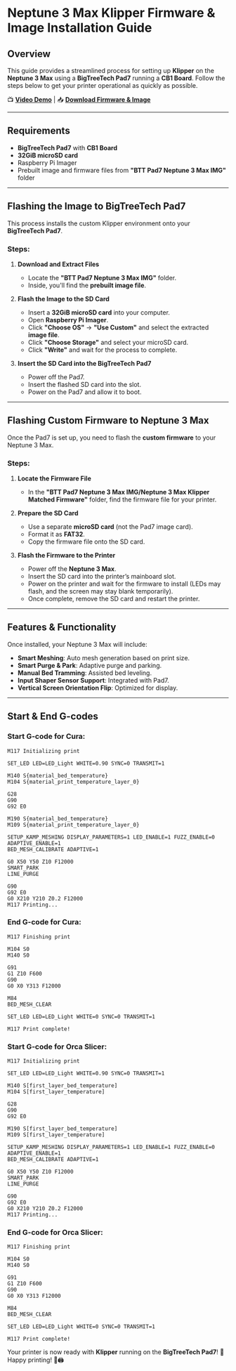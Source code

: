 # Neptune 3 Max Klipper Firmware & Image Installation Guide

## Overview
This guide provides a streamlined process for setting up **Klipper** on the **Neptune 3 Max** using a **BigTreeTech Pad7** running a **CB1 Board**. Follow the steps below to get your printer operational as quickly as possible.

📺 **[Video Demo](#)** | 📥 **[Download Firmware & Image](#)**

---

## Requirements
- **BigTreeTech Pad7** with **CB1 Board**
- **32GiB microSD card**
- Raspberry Pi Imager
- Prebuilt image and firmware files from **"BTT Pad7 Neptune 3 Max IMG"** folder

---

## Flashing the Image to BigTreeTech Pad7
This process installs the custom Klipper environment onto your **BigTreeTech Pad7**.

### Steps:
1. **Download and Extract Files**  
   - Locate the **"BTT Pad7 Neptune 3 Max IMG"** folder.
   - Inside, you'll find the **prebuilt image file**.
   
2. **Flash the Image to the SD Card**  
   - Insert a **32GiB microSD card** into your computer.
   - Open **Raspberry Pi Imager**.
   - Click **"Choose OS"** → **"Use Custom"** and select the extracted **image file**.
   - Click **"Choose Storage"** and select your microSD card.
   - Click **"Write"** and wait for the process to complete.
   
3. **Insert the SD Card into the BigTreeTech Pad7**  
   - Power off the Pad7.
   - Insert the flashed SD card into the slot.
   - Power on the Pad7 and allow it to boot.

---

## Flashing Custom Firmware to Neptune 3 Max
Once the Pad7 is set up, you need to flash the **custom firmware** to your Neptune 3 Max.

### Steps:
1. **Locate the Firmware File**  
   - In the **"BTT Pad7 Neptune 3 Max IMG/Neptune 3 Max Klipper Matched Firmware"** folder, find the firmware file for your printer.

2. **Prepare the SD Card**  
   - Use a separate **microSD card** (not the Pad7 image card).
   - Format it as **FAT32**.
   - Copy the firmware file onto the SD card.

3. **Flash the Firmware to the Printer**  
   - Power off the **Neptune 3 Max**.
   - Insert the SD card into the printer’s mainboard slot.
   - Power on the printer and wait for the firmware to install (LEDs may flash, and the screen may stay blank temporarily).
   - Once complete, remove the SD card and restart the printer.

---

## Features & Functionality
Once installed, your Neptune 3 Max will include:
- **Smart Meshing**: Auto mesh generation based on print size.
- **Smart Purge & Park**: Adaptive purge and parking.
- **Manual Bed Tramming**: Assisted bed leveling.
- **Input Shaper Sensor Support**: Integrated with Pad7.
- **Vertical Screen Orientation Flip**: Optimized for display.

---

## Start & End G-codes
### Start G-code for Cura:
```
M117 Initializing print

SET_LED LED=LED_Light WHITE=0.90 SYNC=0 TRANSMIT=1

M140 S{material_bed_temperature}
M104 S{material_print_temperature_layer_0}

G28
G90
G92 E0

M190 S{material_bed_temperature}
M109 S{material_print_temperature_layer_0}

SETUP_KAMP_MESHING DISPLAY_PARAMETERS=1 LED_ENABLE=1 FUZZ_ENABLE=0 ADAPTIVE_ENABLE=1
BED_MESH_CALIBRATE ADAPTIVE=1

G0 X50 Y50 Z10 F12000
SMART_PARK
LINE_PURGE

G90
G92 E0
G0 X210 Y210 Z0.2 F12000
M117 Printing...
```

### End G-code for Cura:
```
M117 Finishing print

M104 S0
M140 S0

G91
G1 Z10 F600
G90
G0 X0 Y313 F12000

M84
BED_MESH_CLEAR

SET_LED LED=LED_Light WHITE=0 SYNC=0 TRANSMIT=1

M117 Print complete!
```

### Start G-code for Orca Slicer:
```
M117 Initializing print

SET_LED LED=LED_Light WHITE=0.90 SYNC=0 TRANSMIT=1

M140 S[first_layer_bed_temperature]
M104 S[first_layer_temperature]

G28
G90
G92 E0

M190 S[first_layer_bed_temperature]
M109 S[first_layer_temperature]

SETUP_KAMP_MESHING DISPLAY_PARAMETERS=1 LED_ENABLE=1 FUZZ_ENABLE=0 ADAPTIVE_ENABLE=1
BED_MESH_CALIBRATE ADAPTIVE=1

G0 X50 Y50 Z10 F12000
SMART_PARK
LINE_PURGE

G90
G92 E0
G0 X210 Y210 Z0.2 F12000
M117 Printing...
```

### End G-code for Orca Slicer:
```
M117 Finishing print

M104 S0
M140 S0

G91
G1 Z10 F600
G90
G0 X0 Y313 F12000

M84
BED_MESH_CLEAR

SET_LED LED=LED_Light WHITE=0 SYNC=0 TRANSMIT=1

M117 Print complete!
```

Your printer is now ready with **Klipper** running on the **BigTreeTech Pad7**! 🚀 Happy printing! 🎨🖨

